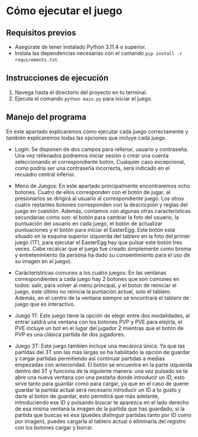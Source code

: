 # Cómo ejecutar el juego

## Requisitos previos

- Asegúrate de tener instalado Python 3.11.4 o superior.
- Instala las dependencias necesarias con el comando `pip install -r requirements.txt`.

## Instrucciones de ejecución

1. Navega hasta el directorio del proyecto en tu terminal.
2. Ejecuta el comando `python main.py` para iniciar el juego.

## Manejo del programa
En este apartado explicaremos cómo ejecutar cada juego correctamente y también explicaremos todas las opciones que incluye cada juego.

- Login: Se disponen de dos campos para rellenar, usuario y contraseña. Una vez rellenados podremos iniciar sesión o crear una cuenta seleccionando el correspondiente botón. Cualquier caso excepcional, como podría ser una contraseña incorrecta, será indicado en el recuadro central inferior.

- Menú de Juegos: En este apartado principalmente encontraremos ocho botones. Cuatro de ellos corresponden con el botón de jugar, al presionarlos se dirigirá al usuario al correspondiente juego. Los otros cuatro restantes botones corresponden con la descricpión y reglas del juego en cuestión. Además, contamos con algunas otras características secundarias como son: el botón para cambiar la foto del usuario, la puntuación del usuario en cada juego, el botón de actualizar puntuaciones y el botón para iniciar el EasterEgg. Este botón está situado en la esquina superior izquierda del tablero en la foto del primer juego (1T), para ejecutar el EasterEgg hay que pulsar este botón tres veces. Cabe recalcar que el juego fue creado simplemente como broma y entretenimiento (la persona ha dado su consentimiento para el uso de su imagen en el juego).

- Carácterístricas comunes a los cuatro juegos: En las ventanas correspondientes a cada juego hay 2 botones que son comunes en todos: salir, para volver al menu principal, y el boton de reiniciar el juego, este último no reinicia la puntación actual, solo el tablero. Además, en el centro de la ventana siempre se encontrará el tablero de juego que es interactivo. 
  
- Juego 1T: Este juego tiene la opción de elegir entre dos modalidades, al entrar saldrá una ventana con los botones PVP y PVE para elejirla, el PVE incluye un bot en el lugar del jugador 2 mientras que el botón de PVP es una clásica partida de dos jugadores.

- Juego 3T: Este juego tambíen incluye una mecánica única. Ya que las partidas del 3T son las más largas se ha habilitado la opción de guardar y cargar partidas permitiendo así continuar partidas a medias empezadas con anterioridad. El botón se encuentra en la parte izquierda dentro del 3T y funciona de la siguiente manera: una vez pulsado se te abre una nueva ventana con una pestaña donde introducir un ID, esto sirve tanto para guardar como para cargar, ya que en el caso de querer guardar la partida actual será necesario introducir un ID a tu gusto y darle al botón de guardar, esto permitirá que más adelante, introduciendo ese ID y pulsando buscar te aparezca en el lado derecho de esa misma ventana la imagen de la partida que has guardado, si la partida que buscas es esa (puedes distinguir partidas tanto por ID como por imagen), puedes cargarla al tablero actual o eliminarla del registro con los botones cargar y borrar.
